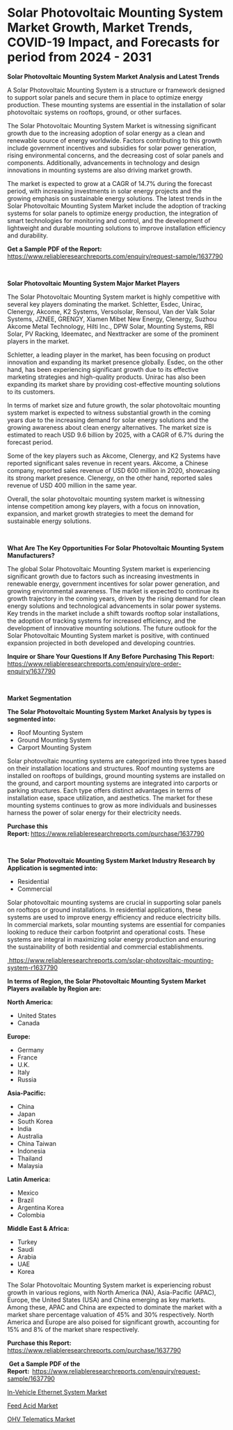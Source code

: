 <p><h1>Solar Photovoltaic Mounting System Market Growth, Market Trends, COVID-19 Impact, and Forecasts for period from 2024 - 2031</h1></p><p><strong>Solar Photovoltaic Mounting System Market Analysis and Latest Trends</strong></p>
<p><p>A Solar Photovoltaic Mounting System is a structure or framework designed to support solar panels and secure them in place to optimize energy production. These mounting systems are essential in the installation of solar photovoltaic systems on rooftops, ground, or other surfaces.</p><p>The Solar Photovoltaic Mounting System Market is witnessing significant growth due to the increasing adoption of solar energy as a clean and renewable source of energy worldwide. Factors contributing to this growth include government incentives and subsidies for solar power generation, rising environmental concerns, and the decreasing cost of solar panels and components. Additionally, advancements in technology and design innovations in mounting systems are also driving market growth.</p><p>The market is expected to grow at a CAGR of 14.7% during the forecast period, with increasing investments in solar energy projects and the growing emphasis on sustainable energy solutions. The latest trends in the Solar Photovoltaic Mounting System Market include the adoption of tracking systems for solar panels to optimize energy production, the integration of smart technologies for monitoring and control, and the development of lightweight and durable mounting solutions to improve installation efficiency and durability.</p></p>
<p><strong>Get a Sample PDF of the Report:&nbsp;</strong> <a href="https://www.reliableresearchreports.com/enquiry/request-sample/1637790">https://www.reliableresearchreports.com/enquiry/request-sample/1637790</a></p>
<p>&nbsp;</p>
<p><strong>Solar Photovoltaic Mounting System Major Market Players</strong></p>
<p><p>The Solar Photovoltaic Mounting System market is highly competitive with several key players dominating the market. Schletter, Esdec, Unirac, Clenergy, Akcome, K2 Systems, Versolsolar, Rensoul, Van der Valk Solar Systems, JZNEE, GRENGY, Xiamen Mibet New Energy, Clenergy, Suzhou Akcome Metal Technology, Hilti Inc., DPW Solar, Mounting Systems, RBI Solar, PV Racking, Ideematec, and Nexttracker are some of the prominent players in the market.</p><p>Schletter, a leading player in the market, has been focusing on product innovation and expanding its market presence globally. Esdec, on the other hand, has been experiencing significant growth due to its effective marketing strategies and high-quality products. Unirac has also been expanding its market share by providing cost-effective mounting solutions to its customers.</p><p>In terms of market size and future growth, the solar photovoltaic mounting system market is expected to witness substantial growth in the coming years due to the increasing demand for solar energy solutions and the growing awareness about clean energy alternatives. The market size is estimated to reach USD 9.6 billion by 2025, with a CAGR of 6.7% during the forecast period.</p><p>Some of the key players such as Akcome, Clenergy, and K2 Systems have reported significant sales revenue in recent years. Akcome, a Chinese company, reported sales revenue of USD 600 million in 2020, showcasing its strong market presence. Clenergy, on the other hand, reported sales revenue of USD 400 million in the same year.</p><p>Overall, the solar photovoltaic mounting system market is witnessing intense competition among key players, with a focus on innovation, expansion, and market growth strategies to meet the demand for sustainable energy solutions.</p></p>
<p>&nbsp;</p>
<p><strong>What Are The Key Opportunities For Solar Photovoltaic Mounting System Manufacturers?</strong></p>
<p><p>The global Solar Photovoltaic Mounting System market is experiencing significant growth due to factors such as increasing investments in renewable energy, government incentives for solar power generation, and growing environmental awareness. The market is expected to continue its growth trajectory in the coming years, driven by the rising demand for clean energy solutions and technological advancements in solar power systems. Key trends in the market include a shift towards rooftop solar installations, the adoption of tracking systems for increased efficiency, and the development of innovative mounting solutions. The future outlook for the Solar Photovoltaic Mounting System market is positive, with continued expansion projected in both developed and developing countries.</p></p>
<p><strong>Inquire or Share Your Questions If Any Before Purchasing This Report:</strong> <a href="https://www.reliableresearchreports.com/enquiry/pre-order-enquiry/1637790">https://www.reliableresearchreports.com/enquiry/pre-order-enquiry/1637790</a></p>
<p>&nbsp;</p>
<p><strong>Market Segmentation</strong></p>
<p><strong>The Solar Photovoltaic Mounting System Market Analysis by types is segmented into:</strong></p>
<p><ul><li>Roof Mounting System</li><li>Ground Mounting System</li><li>Carport Mounting System</li></ul></p>
<p><p>Solar photovoltaic mounting systems are categorized into three types based on their installation locations and structures. Roof mounting systems are installed on rooftops of buildings, ground mounting systems are installed on the ground, and carport mounting systems are integrated into carports or parking structures. Each type offers distinct advantages in terms of installation ease, space utilization, and aesthetics. The market for these mounting systems continues to grow as more individuals and businesses harness the power of solar energy for their electricity needs.</p></p>
<p><strong>Purchase this Report:&nbsp;</strong><a href="https://www.reliableresearchreports.com/purchase/1637790">https://www.reliableresearchreports.com/purchase/1637790</a></p>
<p>&nbsp;</p>
<p><strong>The Solar Photovoltaic Mounting System Market Industry Research by Application is segmented into:</strong></p>
<p><ul><li>Residential</li><li>Commercial</li></ul></p>
<p><p>Solar photovoltaic mounting systems are crucial in supporting solar panels on rooftops or ground installations. In residential applications, these systems are used to improve energy efficiency and reduce electricity bills. In commercial markets, solar mounting systems are essential for companies looking to reduce their carbon footprint and operational costs. These systems are integral in maximizing solar energy production and ensuring the sustainability of both residential and commercial establishments.</p></p>
<p><a href="https://www.reliableresearchreports.com/solar-photovoltaic-mounting-system-r1637790">&nbsp;https://www.reliableresearchreports.com/solar-photovoltaic-mounting-system-r1637790</a></p>
<p><strong>In terms of Region, the Solar Photovoltaic Mounting System Market Players available by Region are:</strong></p>
<p>
    <p> <strong> North America: </strong>
        <ul>
            <li>United States</li>
            <li>Canada</li>
        </ul>
        </p> 
    <p> <strong> Europe: </strong>
        <ul>
            <li>Germany</li>
            <li>France</li>
            <li>U.K.</li>
            <li>Italy</li>
            <li>Russia</li>
        </ul>
        </p> 
    <p> <strong> Asia-Pacific: </strong>
        <ul>
            <li>China</li>
            <li>Japan</li>
            <li>South Korea</li>
            <li>India</li>
            <li>Australia</li>
            <li>China Taiwan</li>
            <li>Indonesia</li>
            <li>Thailand</li>
            <li>Malaysia</li>
        </ul>
        </p> 
    <p> <strong> Latin America: </strong>
        <ul>
            <li>Mexico</li>
            <li>Brazil</li>
            <li>Argentina Korea</li>
            <li>Colombia</li>
        </ul>
        </p> 
    <p> <strong> Middle East & Africa: </strong>
        <ul>
            <li>Turkey</li>
            <li>Saudi</li>
            <li>Arabia</li>
            <li>UAE</li>
            <li>Korea</li>
        </ul>
    </p>
    </p>
<p><p>The Solar Photovoltaic Mounting System market is experiencing robust growth in various regions, with North America (NA), Asia-Pacific (APAC), Europe, the United States (USA) and China emerging as key markets. Among these, APAC and China are expected to dominate the market with a market share percentage valuation of 45% and 30% respectively. North America and Europe are also poised for significant growth, accounting for 15% and 8% of the market share respectively.</p></p>
<p><strong>Purchase this Report: </strong><a href="https://www.reliableresearchreports.com/purchase/1637790">https://www.reliableresearchreports.com/purchase/1637790</a></p>
<p>&nbsp;<strong>Get a Sample PDF of the Report:&nbsp;&nbsp;</strong><a href="https://www.reliableresearchreports.com/enquiry/request-sample/1637790">https://www.reliableresearchreports.com/enquiry/request-sample/1637790</a></p>
<p><strong></strong></p>
<p><p><a href="https://www.linkedin.com/pulse/in-vehicle-ethernet-system-market-analysis-sze-forecasted-period-w62uf">In-Vehicle Ethernet System Market</a></p><p><a href="https://www.linkedin.com/pulse/feed-acid-market-trends-analysis-forecasted-period-2024-2031-ezbpc">Feed Acid Market</a></p><p><a href="https://www.linkedin.com/pulse/ohv-telematics-market-trends-forecast-competitive-analysis-2031-sn3sf">OHV Telematics Market</a></p></p>